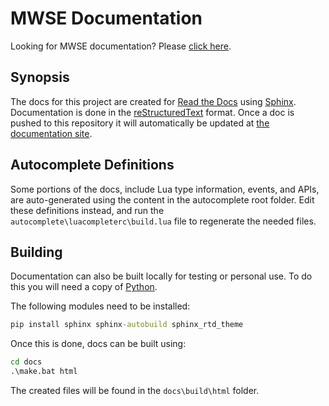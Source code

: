 # MWSE Documentation

Looking for MWSE documentation? Please [click here](https://mwse.readthedocs.io/).


## Synopsis

The docs for this project are created for [Read the Docs](https://readthedocs.org/) using [Sphinx](http://www.sphinx-doc.org/). Documentation is done in the [reStructuredText](http://docutils.sourceforge.net/rst.html) format. Once a doc is pushed to this repository it will automatically be updated at [the documentation site](https://mwse.readthedocs.io/).


## Autocomplete Definitions

Some portions of the docs, include Lua type information, events, and APIs, are auto-generated using the content in the autocomplete root folder. Edit these definitions instead, and run the `autocomplete\luacompleterc\build.lua` file to regenerate the needed files.


## Building

Documentation can also be built locally for testing or personal use. To do this you will need a copy of [Python](https://www.python.org/).

The following modules need to be installed:

```bat
pip install sphinx sphinx-autobuild sphinx_rtd_theme
```

Once this is done, docs can be built using:

```bat
cd docs
.\make.bat html
```

The created files will be found in the `docs\build\html` folder.
